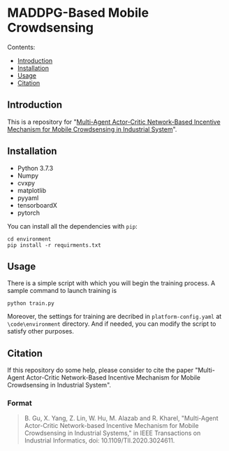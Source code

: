 # MADDPG-Based Mobile Crowdsensing

Contents:

- [Introduction](#introduction)
- [Installation](#installation)
- [Usage](#usage)
- [Citation](#citation)

## Introduction

This is a repository for "[Multi-Agent Actor-Critic Network-Based Incentive Mechanism for Mobile Crowdsensing in Industrial System](https://ieeexplore.ieee.org/document/9201550)".

## Installation

- Python 3.7.3
- Numpy
- cvxpy
- matplotlib
- pyyaml
- tensorboardX
- pytorch

You can install all the dependencies with `pip`:

```
cd environment
pip install -r requirments.txt
```

## Usage

There is a simple script with which you will begin the training process. A sample command to launch training is
```
python train.py
```

Moreover, the settings for training are decribed in `platform-config.yaml` at `\code\environment` directory. And if needed, you can modify the script to satisfy other purposes.

## Citation

If this repository do some help, please consider to cite the paper "Multi-Agent Actor-Critic Network-Based Incentive Mechanism for Mobile Crowdsensing in Industrial System".

### Format

> B. Gu, X. Yang, Z. Lin, W. Hu, M. Alazab and R. Kharel, "Multi-Agent Actor-Critic Network-based Incentive Mechanism for Mobile Crowdsensing in Industrial Systems," in IEEE Transactions on Industrial Informatics, doi: 10.1109/TII.2020.3024611.